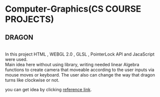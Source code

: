 # Computer-Graphics(CS COURSE PROJECTS)

## DRAGON
</br>
In this project HTML , WEBGL 2.0 , GLSL , PointerLock API and JacaScript were used.</br>
Main idea here without using library, writing needed linear Algebra functions to create camera that moveable according to the user inputs via mouse moves or keyboard.
The user also can change the way that dragon turns like clockwise or not.
</br>

you can get idea by clicking [reference link][1].

[1]: https://drive.google.com/file/d/1q3n_iQcgv9N8_9lFTYDt2baGhVRfIv3f/view?usp=sharing
